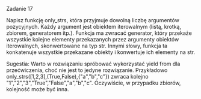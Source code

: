 Zadanie 17

Napisz funkcję only_strs, która przyjmuje dowolną liczbę argumentów pozycyjnych. Każdy argument jest obiektem iterowalnym (listą, krotką, zbiorem, generatorem itp.). Funkcja ma zwracać generator, który przekaże wszystkie kolejne elementy przekazanych przez argumenty obiektów iterowalnych, skonwertowane na typ str. Innymi słowy, funkcja ta konkatenuje wszystkie przekazane obiekty i konwertuje ich elementy na str.

Sugestia: Warto w rozwiązaniu spróbować wykorzystać yield from dla przećwiczenia, choć nie jest to jedyne rozwiązanie. Przykładowo only_strs([1,2,3],(True,False),{"a","b","c"}) zwraca kolejno "1","2","3","True","False","a","b","c". Oczywiście, w przypadku zbiorów, kolejność może być inna.